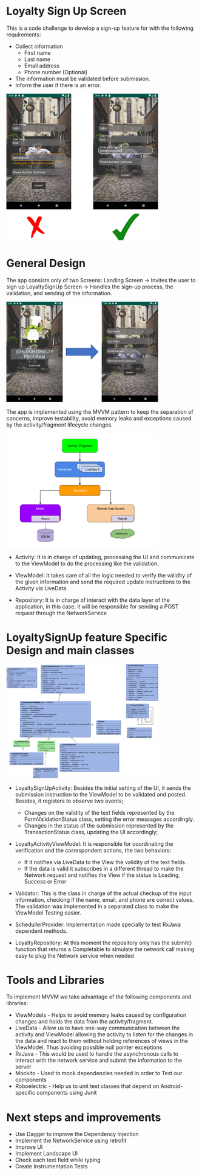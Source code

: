 # Loyalty Sign Up Screen

This is a code challenge to develop a sign-up feature for with the following requirements:
- Collect information
    - First name
    - Last name
    - Email address
    - Phone number (Optional)
- The information must be validated before submission.
- Inform the user if there is an error.

<img src="readme/form_validation.png" width = 400>

# General Design

The app consists only of two Screens:
Landing Screen -> Invites the user to sign up
LoyaltySignUp Screen ->  Handles the sign-up process, the validation, and sending of the information.

<img src="readme/app_flow.png" width = 400>

The app is implemented using the MVVM pattern to keep the separation of concerns, improve testability, avoid memory leaks and exceptions caused by the activity/fragment lifecycle changes. 

<img src="readme/mvvm_diagram.png" width = 400>

- Activity: It is in charge of updating, processing the UI and communicate to the ViewModel to do the processing like the validation.

- ViewModel: It takes care of all the logic needed to verify the validity of the given information and send the required update instructions to the Activity via LiveData.

- Repository: It is in charge of interact with the data layer of the application, in this case, it will be responsible for sending a POST request through the NetworkService

# LoyaltySignUp feature Specific Design and main classes

<img src="readme/class_diagram.jpeg" width = 400>

- LoyaltySignUpActivity: Besides the initial setting of the UI, it sends the submission instruction to the ViewModel to be validated and posted. Besides, it registers to observe two events; 
    - Changes on the validity of the text fields represented by the FormValidationStatus class, setting the error messages accordingly. 
    - Changes in the status of the submission represented by the TransactionStatus class, updating the UI accordingly;

- LoyaltyActivityViewModel: It is responsible for coordinating the verification and the correspondent actions, the two behaviors:
    - If it notifies via LiveData to the View the validity of the text fields.
    - If the data is valid it subscribes in a different thread to make the Network request and notifies the View if the status is Loading, Success or Error

- Validator: This is the class in charge of the actual checkup of the input information, checking if the name, email, and phone are correct values. The validation was implemented in a separated class to make the ViewModel Testing easier.

- SchedullerProvider: Implementation made specially to test RxJava dependent methods.

- LoyaltyRepository: At this moment the repository only has the submit() function that returns a Completable to simulate the network call making easy to plug the Network service when needed

# Tools and Libraries

To implement MVVM we take advantage of the following components and libraries:
- ViewModels - Helps to avoid memory leaks caused by configuration changes and holds the data from the activity/fragment.
- LiveData - Allow us to have one-way communication between the activity and ViewModel allowing the activity to listen for the changes in the data and react to them without holding references of views in the ViewModel. Thus avoiding possible null pointer exceptions 
- RxJava - This would be used to handle the asynchronous calls to interact with the network service and submit the information to the server 
- Mockito - Used to mock dependencies needed in order to Test our components
- Roboelectric - Help us to unit test classes that depend on Android-specific components using Junit
  
# Next steps and improvements
- Use Dagger to improve the Dependency Injection
- Implement the NetworkService using retrofit
- Improve UI
- Implement Landscape UI
- Check each text field while typing 
- Create Instrumentation Tests
  

